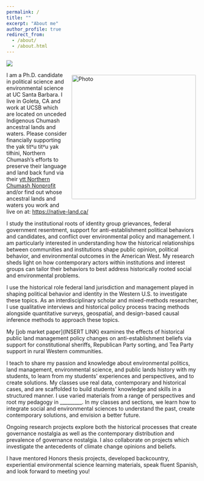 ```yaml
---
permalink: /
title: ""
excerpt: "About me"
author_profile: true
redirect_from: 
  - /about/
  - /about.html
---
```


![](images/carrizo_nm.jpeg)

<img align="right" src="https://elliottfinn.github.io/images/elliott_mountain.jpeg" alt="Photo" style="width: 325px; border-radius: 10px; padding: 8px 8px 8px 8px"/>

I am a Ph.D. candidate in political science and environmental science at UC Santa Barbara. I live in Goleta, CA and work at UCSB which are located on unceded Indigenous Chumash ancestral lands and waters. Please consider financially supporting the yak titʸu titʸu yak tiłhini, Northern Chumash’s efforts to preserve their language and land back fund via their [ytt Northern Chumash Nonprofit](https://www.paypal.com/donate/?hosted_button_id=6AJAB9ZWSPWM4) and/or find out whose ancestral lands and waters you work and live on at: https://native-land.ca/

I study the institutional roots of identity group grievances, federal government resentment, support for anti-establishment political behaviors and candidates, and conflict over environmental policy and management. I am particularly interested in understanding how the historical relationships between communities and institutions shape public opinion, political behavior, and environmental outcomes in the American West. My research sheds light on how contemporary actors within institutions and interest groups can tailor their behaviors to best address historically rooted social and environmental problems.

I use the historical role federal land jurisdiction and management played in shaping political behavior and identity in the Western U.S. to investigate these topics. As an interdisciplinary scholar and mixed-methods researcher, I use qualitative interviews and historical policy process tracing methods alongside quantitative surveys, geospatial, and design-based causal inference methods to approach these topics.

My [job market paper](INSERT LINK) examines the effects of historical public land management policy changes on anti-establishment beliefs via support for constitutional sheriffs, Republican Party sorting, and Tea Party support in rural Western communities. 

I teach to share my passion and knowledge about environmental politics, land management, environmental science, and public lands history with my students, to learn from my students' experiences and perspectives, and to create solutions. My classes use real data, contemporary and historical cases, and are scaffolded to build students' knowledge and skills in a structured manner. I use varied materials from a range of perspectives and root my pedagogy in _________. In my classes and sections, we learn how to integrate social and environmental sciences to understand the past, create contemporary solutions, and envision a better future.

Ongoing research projects explore both the historical processes that create governance nostalgia as well as the contemporary distribution and prevalence of governance nostalgia. I also collaborate on projects which investigate the antecedents of climate change opinions and beliefs.

I have mentored Honors thesis projects, developed backcountry, experiential environmental science learning materials, speak fluent Spanish, and look forward to meeting you!


<!--tudies the intersections between policy and policymakers, local organizations, and individuals. Who controls the resources and makes land management or policy decisions, and how are benefits through use, non-use, or extraction distributed? As an undergraduate Elliott investigated the connections between individuals’ outdoor recreation participation, place of residence, and environmental worldviews. For the last three years, Elliott worked and traveled throughout Europe and South America, most extensively in Turkey and Colombia. When not in the office Elliott can be found hiking and backpacking across the public lands he enjoys studying. -->


<!--I am a Ph.D. candidate in economics and environmental science at UC Santa Barbara, and a <a href="https://ucigcc.org/people/vincent-thivierge/">2022-2023 Dissertation Fellow</a> at the University of California Institute on Global Conflict and Cooperation. 

I will be a S.V. Ciriacy-Wantrup Postdoctoral Fellow at UC Berkeley ARE next year, before joining the University of Ottawa as an Assistant Professor.

I broadly study the efficiency, effectiveness, and equity impacts of environmental policies for global and local air pollutants. My [job market paper](https://vthivierge.github.io/files/efficiency.pdf) develops an empirical framework for estimating the allocative efficiency changes of environmental markets, and applies it to landmark U.S. air pollution cap-and-trade markets. 

Other ongoing projects examine the effectiveness of carbon tariffs in reducing carbon leakage, and the air pollution and health effects of the energy transition.

I formerly worked as a researcher for think-tanks and University-based policy research institutes in Canada. I thrive to generate rigorous yet policy-relevant research. My work has been cited by the <a href="https://www.bankofcanada.ca/wp-content/uploads/2018/06/fsr-june2018.pdf">Bank of Canada</a>, <a href="https://publications.gc.ca/collections/collection_2021/eccc/En4-423-1-2021-eng.pdf">Environment and Climate Change Canada</a>, in the <a href="https://www.scc-csc.ca/case-dossier/info/af-ma-eng.aspx?cas=37627">Supreme Court of Canada</a>, the <a href="https://calepa.ca.gov/2021/04/21/press-release-carbon-neutrality-studies-identify-potential-paths-for-california-to-reach-2045-goal/">California EPA</a>, and the <a href="https://www.oecd.org/economy/surveys/Canada-2021-OECD-economic-survey-overview.pdf">OECD</a>.

I published papers and reports on the impacts of carbon pricing on household gasoline consumption, industry competitiveness, and on the distributional implications for households.-->